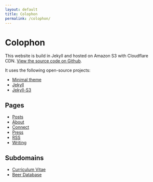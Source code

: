 ```yaml
---
layout: default
title: Colophon
permalink: /colophon/
---
```




# Colophon 

This website is build in Jekyll and hosted on Amazon S3 with Cloudflare CDN. [View the source code on Github](http://github.com/philipithomas/www.philipithomas.com).

It uses the following open-source projects:

* [Minimal theme](https://github.com/orderedlist/minimal)
* [Jekyll](https://github.com/mojombo/jekyll)
* [Jekyll-S3](https://github.com/ebello/Jekyll-S3)

## Pages

*	[Posts](/)
*	[About](/about/)
*	[Connect](/connect/)
*	[Press](/press/)
*	[RSS](/atom.xml)
*	[Writing](/writing/)


## Subdomains
*	[Curriculum Vitae](http://cv.philipithomas.com)
*	[Beer Database](http://beer.philipithomas.com)